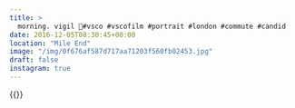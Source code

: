 ```yaml
---
title: >
  morning. vigil 🔔#vsco #vscofilm #portrait #london #commute #candid
date: 2016-12-05T08:30:45+00:00
location: "Mile End"
image: "/img/0f676af587d717aa71203f560fb02453.jpg"
draft: false
instagram: true
---
```


{{<photo src="/img/0f676af587d717aa71203f560fb02453.jpg">}}
